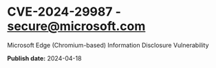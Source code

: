 # CVE-2024-29987 - secure@microsoft.com

Microsoft Edge (Chromium-based) Information Disclosure Vulnerability

**Publish date:** 2024-04-18
